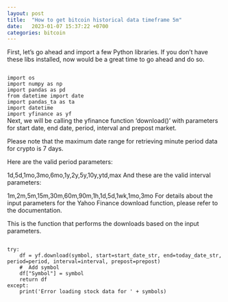 ```yaml
---
layout: post
title:  "How to get bitcoin historical data timeframe 5m"
date:   2023-01-07 15:37:22 +0700
categories: bitcoin
---
```

First, let’s go ahead and import a few Python libraries. If you don’t have these libs installed, now would be a great time to go ahead and do so.

<code>
import os
import numpy as np
import pandas as pd
from datetime import date
import pandas_ta as ta
import datetime
import yfinance as yf
</code>
Next, we will be calling the yfinance function ‘download()’ with parameters for start date, end date, period, interval and prepost market.

Please note that the maximum date range for retrieving minute period data for crypto is 7 days.

Here are the valid period parameters:

1d,5d,1mo,3mo,6mo,1y,2y,5y,10y,ytd,max
And these are the valid interval parameters:

1m,2m,5m,15m,30m,60m,90m,1h,1d,5d,1wk,1mo,3mo
For details about the input parameters for the Yahoo Finance download function, please refer to the documentation.

This is the function that performs the downloads based on the input parameters.

<code>
try:
    df = yf.download(symbol, start=start_date_str, end=today_date_str, period=period, interval=interval, prepost=prepost)
    #  Add symbol
    df["Symbol"] = symbol
    return df
except:
    print('Error loading stock data for ' + symbols)
</code>